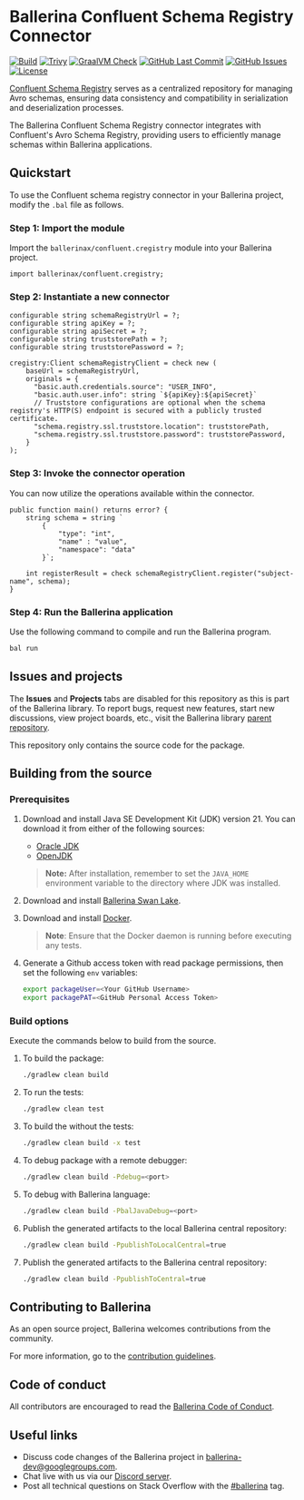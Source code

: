 # Ballerina Confluent Schema Registry Connector

[![Build](https://github.com/ballerina-platform/module-ballerinax-confluent.cregistry/actions/workflows/ci.yml/badge.svg)](https://github.com/ballerina-platform/module-ballerinax-confluent.cregistry/actions/workflows/ci.yml)
[![Trivy](https://github.com/ballerina-platform/module-ballerinax-confluent.cregistry/actions/workflows/trivy-scan.yml/badge.svg)](https://github.com/ballerina-platform/module-ballerinax-confluent.cregistry/actions/workflows/trivy-scan.yml)
[![GraalVM Check](https://github.com/ballerina-platform/module-ballerinax-confluent.cregistry/actions/workflows/build-with-bal-test-graalvm.yml/badge.svg)](https://github.com/ballerina-platform/module-ballerinax-confluent.cregistry/actions/workflows/build-with-bal-test-graalvm.yml)
[![GitHub Last Commit](https://img.shields.io/github/last-commit/ballerina-platform/module-ballerinax-confluent.cregistry.svg)](https://github.com/ballerina-platform/module-ballerinax-confluent.cregistry/commits/main)
[![GitHub Issues](https://img.shields.io/github/issues/ballerina-platform/ballerina-library/module/confluent.cregistry.svg?label=Open%20Issues)](https://github.com/ballerina-platform/ballerina-library/labels/module%2Fconfluent.cregistry)
[![License](https://img.shields.io/badge/License-Apache%202.0-blue.svg)](https://opensource.org/licenses/Apache-2.0)

[Confluent Schema Registry](https://docs.confluent.io/platform/current/schema-registry/) serves as a centralized repository for managing Avro schemas, ensuring data consistency and compatibility in serialization and deserialization processes.

The Ballerina Confluent Schema Registry connector integrates with Confluent's Avro Schema Registry, providing users to efficiently manage schemas within Ballerina applications.

## Quickstart

To use the Confluent schema registry connector in your Ballerina project, modify the `.bal` file as follows.

### Step 1: Import the module

Import the `ballerinax/confluent.cregistry` module into your Ballerina project.

```ballerina
import ballerinax/confluent.cregistry;
```

### Step 2: Instantiate a new connector

```ballerina
configurable string schemaRegistryUrl = ?;
configurable string apiKey = ?;
configurable string apiSecret = ?;
configurable string truststorePath = ?;
configurable string truststorePassword = ?;

cregistry:Client schemaRegistryClient = check new (
    baseUrl = schemaRegistryUrl,
    originals = {
      "basic.auth.credentials.source": "USER_INFO",
      "basic.auth.user.info": string `${apiKey}:${apiSecret}`
      // Truststore configurations are optional when the schema registry's HTTP(S) endpoint is secured with a publicly trusted certificate.
      "schema.registry.ssl.truststore.location": truststorePath,
      "schema.registry.ssl.truststore.password": truststorePassword,
    }
);
```

### Step 3: Invoke the connector operation

You can now utilize the operations available within the connector.

```ballerina
public function main() returns error? {
    string schema = string `
        {
            "type": "int",
            "name" : "value", 
            "namespace": "data"
        }`;

    int registerResult = check schemaRegistryClient.register("subject-name", schema);
}
```

### Step 4: Run the Ballerina application

Use the following command to compile and run the Ballerina program.

```bash
bal run
```

## Issues and projects

The **Issues** and **Projects** tabs are disabled for this repository as this is part of the Ballerina library. To report bugs, request new features, start new discussions, view project boards, etc., visit the Ballerina library [parent repository](https://github.com/ballerina-platform/ballerina-library).

This repository only contains the source code for the package.

## Building from the source

### Prerequisites

1. Download and install Java SE Development Kit (JDK) version 21. You can download it from either of the following sources:

   - [Oracle JDK](https://www.oracle.com/java/technologies/downloads/)
   - [OpenJDK](https://adoptium.net/)

    > **Note:** After installation, remember to set the `JAVA_HOME` environment variable to the directory where JDK was installed.

2. Download and install [Ballerina Swan Lake](https://ballerina.io/).

3. Download and install [Docker](https://www.docker.com/get-started).

    > **Note**: Ensure that the Docker daemon is running before executing any tests.

4. Generate a Github access token with read package permissions, then set the following `env` variables:

    ```bash
   export packageUser=<Your GitHub Username>
   export packagePAT=<GitHub Personal Access Token>
    ```

### Build options

Execute the commands below to build from the source.

1. To build the package:

   ```bash
   ./gradlew clean build
   ```

2. To run the tests:

   ```bash
   ./gradlew clean test
   ```

3. To build the without the tests:

   ```bash
   ./gradlew clean build -x test
   ```

4. To debug package with a remote debugger:

   ```bash
   ./gradlew clean build -Pdebug=<port>
   ```

5. To debug with Ballerina language:

   ```bash
   ./gradlew clean build -PbalJavaDebug=<port>
   ```

6. Publish the generated artifacts to the local Ballerina central repository:

   ```bash
   ./gradlew clean build -PpublishToLocalCentral=true
   ```

7. Publish the generated artifacts to the Ballerina central repository:

   ```bash
   ./gradlew clean build -PpublishToCentral=true
   ```

## Contributing to Ballerina

As an open source project, Ballerina welcomes contributions from the community.

For more information, go to the [contribution guidelines](https://github.com/ballerina-platform/ballerina-lang/blob/master/CONTRIBUTING.md).

## Code of conduct

All contributors are encouraged to read the [Ballerina Code of Conduct](https://ballerina.io/code-of-conduct).

## Useful links

- Discuss code changes of the Ballerina project in [ballerina-dev@googlegroups.com](mailto:ballerina-dev@googlegroups.com).
- Chat live with us via our [Discord server](https://discord.gg/ballerinalang).
- Post all technical questions on Stack Overflow with the [#ballerina](https://stackoverflow.com/questions/tagged/ballerina) tag.
